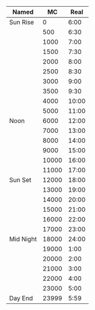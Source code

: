 |Named       |    MC      |   Real  |
|------------|------------|---------|
|Sun Rise    |    0       |   6:00  |
|            |    500     |   6:30  |
|            |    1000    |   7:00  |
|            |    1500    |   7:30  |
|            |    2000    |   8:00  |
|            |    2500    |   8:30  |
|            |    3000    |   9:00  |
|            |    3500    |   9:30  |
|            |    4000    |   10:00 |
|            |    5000    |   11:00 |
|Noon        |    6000    |   12:00 |
|            |    7000    |   13:00 |
|            |    8000    |   14:00 |
|            |    9000    |   15:00 |
|            |    10000   |   16:00 |
|            |    11000   |   17:00 |
|Sun Set     |    12000   |   18:00 |
|            |    13000   |   19:00 |
|            |    14000   |   20:00 |
|            |    15000   |   21:00 |
|            |    16000   |   22:00 |
|            |    17000   |   23:00 |
|Mid Night   |    18000   |   24:00 |
|            |    19000   |   1:00  |
|            |    20000   |   2:00  |
|            |    21000   |   3:00  |
|            |    22000   |   4:00  |
|            |    23000   |   5:00  |
|Day End     |    23999   |   5:59  |
